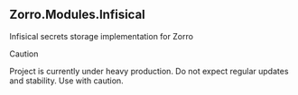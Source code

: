 ## Zorro.Modules.Infisical

Infisical secrets storage implementation for Zorro

> [!CAUTION]
> Project is currently under heavy production. Do not expect regular updates and stability. Use with caution.
